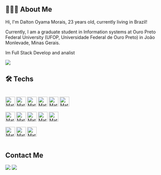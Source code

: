 ## 👨🏻‍💻 About Me  

Hi, I'm Dalton Oyama Morais, 23 years old, currently living in Brazil!

Currently, I am a graduate student in Information systems at Ouro Preto Federal University (UFOP, Universidade Federal de Ouro Preto) in João Monlevade, Minas Gerais.

Im Full Stack Develop and analist

![](https://komarev.com/ghpvc/?username=matheuslopesm&color=blue&style=for-the-badge)


<h2>🛠&nbsp;Techs</h2>
<div style="display: inline_block"><br>
  <img align="center" alt="Mat-CS" height="30" src="https://img.shields.io/badge/c%23-%23239120.svg?style=for-the-badge&logo=csharp&logoColor=white">
  <img align="center" alt="Mat-TYJS" height="30" src="https://img.shields.io/badge/typescript-%23007ACC.svg?style=for-the-badge&logo=typescript&logoColor=white">
  <img align="center" alt="Mat-Js" height="30" src="https://img.shields.io/badge/javascript-%23323330.svg?style=for-the-badge&logo=javascript&logoColor=%23F7DF1E">
  <img align="center" alt="Mat-RJS" height="30" src="https://img.shields.io/badge/react-%2320232a.svg?style=for-the-badge&logo=react&logoColor=%2361DAFB">
  <img align="center" alt="Mat-NJS" height="30" src="https://img.shields.io/badge/node.js-6DA55F?style=for-the-badge&logo=node.js&logoColor=white">
  <img align="center" alt="Mat-Git" height="30" src="https://img.shields.io/badge/git-%23F05033.svg?style=for-the-badge&logo=git&logoColor=white">
</div>

<div style="display: inline_block"><br>
  <img align="center" alt="Mat-HTML" height="30" src="https://img.shields.io/badge/html5-%23E34F26.svg?style=for-the-badge&logo=html5&logoColor=white">
  <img align="center" alt="Mat-CSS" height="30" src="https://img.shields.io/badge/css3-%231572B6.svg?style=for-the-badge&logo=css3&logoColor=white">
  <img align="center" alt="Mat-PGSQL" height="30" src="https://img.shields.io/badge/postgres-%23316192.svg?style=for-the-badge&logo=postgresql&logoColor=white">
  <img align="center" alt="Mat-MDB" height="30" src="https://img.shields.io/badge/MongoDB-%234ea94b.svg?style=for-the-badge&logo=mongodb&logoColor=white">
  <img align="center" alt="Mat-DOC" height="30" src="https://img.shields.io/badge/docker-%230db7ed.svg?style=for-the-badge&logo=docker&logoColor=white">

</div>

<div style="display: inline_block"><br>
  <img align="center" alt="Mat-INS" height="30" src="https://img.shields.io/badge/Insomnia-black?style=for-the-badge&logo=insomnia&logoColor=5849BE">
  <img align="center" alt="Mat-VS" height="30" src="https://img.shields.io/badge/Visual%20Studio%20Code-0078d7.svg?style=for-the-badge&logo=visual-studio-code&logoColor=white">
  <img align="center" alt="Mat-FIG" height="30" src="https://img.shields.io/badge/figma-%23F24E1E.svg?style=for-the-badge&logo=figma&logoColor=white">

</div>  
<br>

 ## Contact Me 
 
 <div> 
    <a href="https://www.instagram.com/daltiinn/" target="_blank"><img src="https://img.shields.io/badge/-Instagram-%23E4405F?style=for-the-badge&logo=instagram&logoColor=white" target="_blank"></a>
    <a href = "dalton.oyama@hotmail.com"><img src="https://img.shields.io/badge/-Gmail-%23333?style=for-the-badge&logo=gmail&logoColor=white" target="_blank"></a>
  </div>
  <br>
  <br>


##
 
</div>
